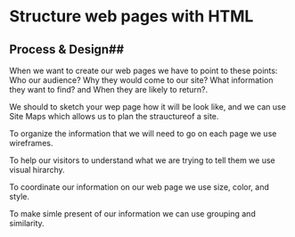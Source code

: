 #  Structure web pages with HTML #

## Process & Design##
When we want to create our web pages we have to point to these points: Who our audience? Why they would come to our site? What information they want to find? and When they are likely to return?.


We should to sketch your wep page how it will be look like, and we can use Site Maps which allows us to plan the strauctureof a site.


To organize the information that we will need to go on each page we use wireframes.


To help our visitors to understand what we are trying to tell them we use visual hirarchy.


To coordinate our information on our web page we use size, color, and style.


To make simle present of our information we can use grouping and similarity.


